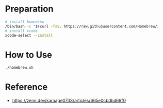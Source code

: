 # Preparation

```sh
# install homebrew
/bin/bash -c "$(curl -fsSL https://raw.githubusercontent.com/Homebrew/install/master/install.sh)"
# install xcode
xcode-select --install
```

# How to Use
```sh
./homebrew.sh
```

# Reference
- https://zenn.dev/karaage0703/articles/665e0cbdbd69f0
